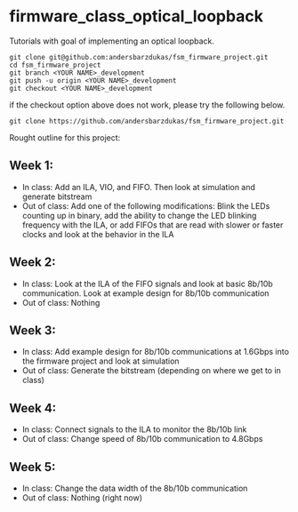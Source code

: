 # firmware_class_optical_loopback
Tutorials with goal of implementing an optical loopback.

```
git clone git@github.com:andersbarzdukas/fsm_firmware_project.git
cd fsm_firmware_project
git branch <YOUR NAME>_development
git push -u origin <YOUR NAME>_development
git checkout <YOUR NAME>_development
```
if the checkout option above does not work, please try the following below.

```
git clone https://github.com/andersbarzdukas/fsm_firmware_project.git
```

Rought outline for this project:

## Week 1: 
- In class: Add an ILA, VIO, and FIFO. Then look at simulation and generate bitstream
- Out of class: Add one of the following modifications: Blink the LEDs counting up in binary, add the ability to change the LED blinking frequency with the ILA, or add FIFOs that are read with slower or faster clocks and look at the behavior in the ILA

## Week 2: 
- In class: Look at the ILA of the FIFO signals and look at basic 8b/10b communication. Look at example design for 8b/10b communication
- Out of class: Nothing

## Week 3: 
- In class: Add example design for 8b/10b communications at 1.6Gbps into the firmware project and look at simulation
- Out of class: Generate the bitstream (depending on where we get to in class)

## Week 4:
- In class: Connect signals to the ILA to monitor the 8b/10b link
- Out of class: Change speed of 8b/10b communication to 4.8Gbps

## Week 5: 
- In class: Change the data width of the 8b/10b communication
- Out of class: Nothing (right now)

